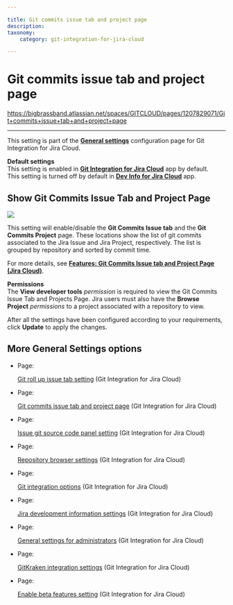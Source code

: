 ```yaml
---

title: Git commits issue tab and project page
description:
taxonomy:
    category: git-integration-for-jira-cloud

---
```


# Git commits issue tab and project page

<https://bigbrassband.atlassian.net/spaces/GITCLOUD/pages/1207829071/Git+commits+issue+tab+and+project+page>

* * *

This setting is part of the [**General settings**](/wiki/spaces/GITCLOUD/pages/781942911/General+Settings) configuration page for Git Integration for Jira Cloud.

**Default settings**  
This setting is enabled in [**Git Integration for Jira Cloud**](https://marketplace.atlassian.com/apps/4984/git-integration-for-jira?tab=overview&hosting=cloud) app by default.  
This setting is turned off by default in [**Dev Info for Jira Cloud**](https://marketplace.atlassian.com/apps/1219270/dev-info-for-jira?hosting=cloud&tab=overview) app.

## Show Git Commits Issue Tab and Project Page

![](https://bigbrassband.atlassian.net/wiki/download/thumbnails/1207829071/gitcloud-gencfg-show-git-commits-issue-proj-tab.png?version=1&modificationDate=1645096681756&cacheVersion=1&api=v2&width=680&height=215)

This setting will enable/disable the **Git Commits Issue tab** and the **Git Commits Project** page. These locations show the list of git commits associated to the Jira Issue and Jira Project, respectively. The list is grouped by repository and sorted by commit time.

For more details, see [**Features: Git Commits Issue tab and Project Page (Jira Cloud)**](http://link.bigbrassband.com/jira-gitcloud-git-commits-and-project-view).

**Permissions**  
The **View developer tools** _permission_ is required to view the Git Commits Issue Tab and Projects Page. Jira users must also have the **Browse Project** _permissions_ to a project associated with a repository to view.

  
After all the settings have been configured according to your requirements, click **Update** to apply the changes.

## More General Settings options

*   Page:
    
    [Git roll up issue tab setting](/wiki/spaces/GITCLOUD/pages/1207796128/Git+roll+up+issue+tab+setting) (Git Integration for Jira Cloud)
    
*   Page:
    
    [Git commits issue tab and project page](/wiki/spaces/GITCLOUD/pages/1207829071/Git+commits+issue+tab+and+project+page) (Git Integration for Jira Cloud)
    
*   Page:
    
    [Issue git source code panel setting](/wiki/spaces/GITCLOUD/pages/1207829089/Issue+git+source+code+panel+setting) (Git Integration for Jira Cloud)
    
*   Page:
    
    [Repository browser settings](/wiki/spaces/GITCLOUD/pages/1207829111/Repository+browser+settings) (Git Integration for Jira Cloud)
    
*   Page:
    
    [Git integration options](/wiki/spaces/GITCLOUD/pages/1207829137/Git+integration+options) (Git Integration for Jira Cloud)
    
*   Page:
    
    [Jira development information settings](/wiki/spaces/GITCLOUD/pages/1207796181/Jira+development+information+settings) (Git Integration for Jira Cloud)
    
*   Page:
    
    [General settings for administrators](/wiki/spaces/GITCLOUD/pages/1923025087/General+settings+for+administrators) (Git Integration for Jira Cloud)
    
*   Page:
    
    [GitKraken integration settings](/wiki/spaces/GITCLOUD/pages/1980563563/GitKraken+integration+settings) (Git Integration for Jira Cloud)
    
*   Page:
    
    [Enable beta features setting](/wiki/spaces/GITCLOUD/pages/2070216724/Enable+beta+features+setting) (Git Integration for Jira Cloud)